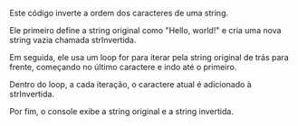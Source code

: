 Este código inverte a ordem dos caracteres de uma string.

Ele primeiro define a string original como "Hello, world!" e cria uma nova string vazia chamada strInvertida.

Em seguida, ele usa um loop for para iterar pela string original de trás para frente, começando no último caractere e indo até o primeiro.

Dentro do loop, a cada iteração, o caractere atual é adicionado à strInvertida.

Por fim, o console exibe a string original e a string invertida.